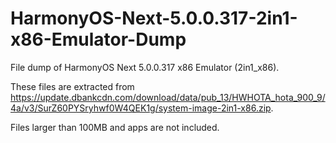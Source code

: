 # HarmonyOS-Next-5.0.0.317-2in1-x86-Emulator-Dump

File dump of HarmonyOS Next 5.0.0.317 x86 Emulator (2in1_x86).

These files are extracted from <https://update.dbankcdn.com/download/data/pub_13/HWHOTA_hota_900_9/4a/v3/SurZ60PYSryhwf0W4QEK1g/system-image-2in1-x86.zip>.

Files larger than 100MB and apps are not included.
